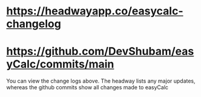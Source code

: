 # https://headwayapp.co/easycalc-changelog
# https://github.com/DevShubam/easyCalc/commits/main

You can view the change logs above. The headway lists any major updates, whereas the github commits show all changes made to easyCalc